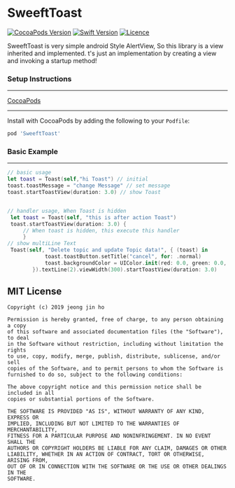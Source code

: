 
SweeftToast
=============
[![CocoaPods Version](https://img.shields.io/badge/version-v0.0.5-green.svg)](https://github.com/jeongjinho/SweeftToast)
[![Swift Version](https://img.shields.io/badge/swift-4.2-orange.svg)](https://github.com/jeongjinho/SweeftToast)
[![Licence](http://img.shields.io/badge/license-MIT-brightgreen.svg)](https://github.com/jeongjinho/SweeftToast)

SweeftToast is very simple android Style AlertView, So this library is a view inherited and implemented.
t's just an implementation by creating a view and invoking a startup method!





### Setup Instructions

---------------

[CocoaPods](http://cocoaPods.org)

------------------

Install with CocoaPods by adding the following to your `Podfile`:

```ruby
pod 'SweeftToast'
```



### Basic Example

-------

```swift
// basic usage
let toast = Toast(self,"hi Toast") // initial
toast.toastMessage = "change Message" // set message
toast.startToastView(duration: 3.0) // show Toast


// handler usage, When Toast is hidden 
 let toast = Toast(self, "this is after action Toast") 
 toast.startToastView(duration: 3.0) {
     // When toast is hidden, this execute this handler
     }
// show multiLine Text
 Toast(self, "Delete topic and update Topic data!", { (toast) in
            toast.toastButton.setTitle("cancel", for: .normal)
            toast.backgroundColor = UIColor.init(red: 0.0, green: 0.0, blue: 0.0, alpha: 0.75)
        }).textLine(2).viewWidth(300).startToastView(duration: 3.0)
```



MIT License
-----------

    Copyright (c) 2019 jeong jin ho
    
    Permission is hereby granted, free of charge, to any person obtaining a copy
    of this software and associated documentation files (the "Software"), to deal
    in the Software without restriction, including without limitation the rights
    to use, copy, modify, merge, publish, distribute, sublicense, and/or sell
    copies of the Software, and to permit persons to whom the Software is
    furnished to do so, subject to the following conditions:
    
    The above copyright notice and this permission notice shall be included in all
    copies or substantial portions of the Software.
    
    THE SOFTWARE IS PROVIDED "AS IS", WITHOUT WARRANTY OF ANY KIND, EXPRESS OR
    IMPLIED, INCLUDING BUT NOT LIMITED TO THE WARRANTIES OF MERCHANTABILITY,
    FITNESS FOR A PARTICULAR PURPOSE AND NONINFRINGEMENT. IN NO EVENT SHALL THE
    AUTHORS OR COPYRIGHT HOLDERS BE LIABLE FOR ANY CLAIM, DAMAGES OR OTHER
    LIABILITY, WHETHER IN AN ACTION OF CONTRACT, TORT OR OTHERWISE, ARISING FROM,
    OUT OF OR IN CONNECTION WITH THE SOFTWARE OR THE USE OR OTHER DEALINGS IN THE
    SOFTWARE.
